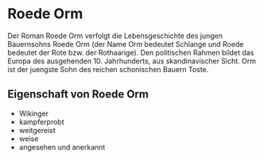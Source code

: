 # Roede Orm

Der Roman Roede Orm verfolgt die Lebensgeschichte des jungen Bauernsohns Roede Orm (der Name Orm bedeutet Schlange und Roede 
bedeutet der Rote bzw. der Rothaarige). Den politischen Rahmen bildet das Europa des ausgehenden 10. Jahrhunderts, aus 
skandinavischer Sicht. Orm ist der juengste Sohn des reichen schonischen Bauern Toste.

## Eigenschaft von Roede Orm
* Wikinger
* kampferprobt
* weitgereist
* weise
* angesehen und anerkannt
